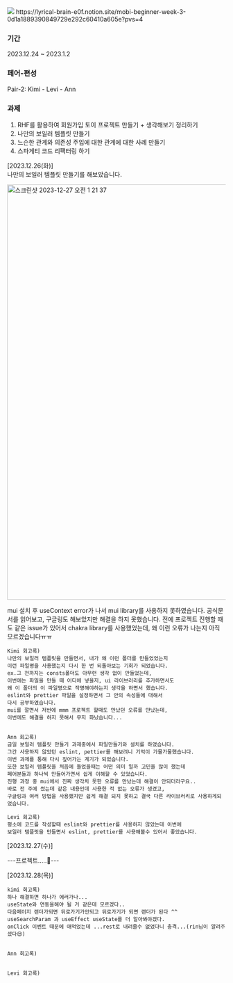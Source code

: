 <img src="https://capsule-render.vercel.app/api?type=waving&color=dfbcf7&height=200&section=header&text=mobi-3th-begginer-2&fontSize=40&fontColor=FFFFFF" />
https://lyrical-brain-e0f.notion.site/mobi-beginner-week-3-0d1a1889390849729e292c60410a605e?pvs=4

### 기간

2023.12.24 ~ 2023.1.2

### 페어-편성

Pair-2: Kimi - Levi - Ann

### 과제

1. RHF를 활용하여 회원가입 토이 프로젝트 만들기 + 생각해보기 정리하기
2. 나만의 보일러 템플릿 만들기
3. 느슨한 관계와 의존성 주입에 대한 관계에 대한 사례 만들기
4. 스파게티 코드 리팩터링 하기

[2023.12.26(화)]</br>
나만의 보일러 템플릿 만들기를 해보았습니다.

<img width="955" alt="스크린샷 2023-12-27 오전 1 21 37" src="https://github.com/mobi-community/mobi-2th-begginer-2/assets/134191815/3b62c38c-c404-43b2-97fa-0cade66272bf">
<p>
mui 설치 후 useContext error가 나서 mui library를 사용하지 못하였습니다.
공식문서를 읽어보고, 구글링도 해보았지만 해결을 하지 못했습니다.
전에 프로젝트 진행할 때도 같은 issue가 있어서 chakra library를 사용했었는데,
왜 이런 오류가 나는지 아직 모르겠습니다ㅠㅠ
</p>

```
Kimi 회고록)
나만의 보일러 템플릿을 만들면서, 내가 왜 이런 폴더를 만들었었는지
이런 파일명을 사용했는지 다시 한 번 되돌아보는 기회가 되었습니다.
ex.그 전까지는 consts폴더도 아무런 생각 없이 만들었는데,
이번에는 파일을 만들 때 어디에 넣을지, ui 라이브러리를 추가하면서도
왜 이 폴더의 이 파일명으로 작명해야하는지 생각을 하면서 했습니다.
eslint와 prettier 파일을 설정하면서 그 안의 속성들에 대해서
다시 공부하였습니다.
mui를 깔면서 저번에 mmm 프로젝트 할때도 만났던 오류를 만났는데,
이번에도 해결을 하지 못해서 무지 화났습니다...


Ann 회고록)
금일 보일러 템플릿 만들기 과제중에서 파일만들기와 설치를 하였습니다.
그간 사용하지 않았던 eslint, pettier를 해보려니 기억이 가물가물했습니다.
이번 과제를 통해 다시 짚어가는 계기가 되었습니다.
또한 보일러 템플릿을 처음에 들었을때는 어떤 의미 일까 고민을 많이 했는데
페어분들과 하나씩 만들어가면서 쉽게 이해할 수 있었습니다.
진행 과정 중 mui에서 진짜 생각치 못한 오류를 만났는데 해결이 안되더라구요..
바로 전 주에 썼는데 같은 내용인데 사용한 적 없는 오류가 생겼고,
구글링과 여러 방법을 사용했지만 쉽게 해결 되지 못하고 결국 다른 라이브러리로 사용하게되었습니다.

Levi 회고록)
평소에 코드를 작성할때 eslint와 prettier를 사용하지 않았는데 이번에
보일러 템플릿을 만들면서 eslint, prettier를 사용해볼수 있어서 좋았습니다.
```

[2023.12.27(수)]</br>

---프로젝트.....🥹---


[2023.12.28(목)]</br>


```
kimi 회고록)
하나 해결하면 하나가 에러가나...
useState와 연동을해야 될 거 같은데 모르겠다..
다음페이지 랜더가되면 뒤로가기가안되고 뒤로가기가 되면 랜더가 된다 ^^
useSearchParam 과 useEffect useState를 더 알아봐야겠다.
onClick 이벤트 때문에 애먹었는데 ...rest로 내려줄수 없었다니 충격...(rin님이 알려주셨다😍)


Ann 회고록)


Levi 회고록)



```

